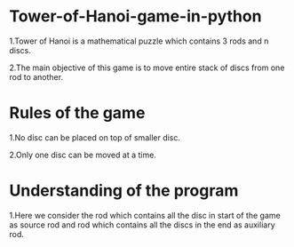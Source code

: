 # Tower-of-Hanoi-game-in-python
1.Tower of Hanoi is a mathematical puzzle which contains 3 rods and n discs.

2.The main objective of this game is to move entire stack of discs from one rod to another.
# Rules of the game
1.No disc can be placed on top of smaller disc.

2.Only one disc can be moved at a time.
# Understanding of the program
1.Here we consider the rod which contains all the disc in start of the game as source rod and rod which contains all the discs in the end as auxiliary rod.



